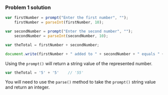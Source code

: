 ### Problem 1 solution
```js
var firstNumber = prompt("Enter the first number", "");
    firstNumber = parseInt(firstNumber, 10);

var secondNumber = prompt("Enter the second number", "");
    secondNumber = parseInt(secondNumber, 10);

var theTotal = firstNumber + secondNumber;

document.write(firstNumber + " added to " + secondNumber + " equals " + theTotal);
```

Using the ``prompt()`` will return a string value of the represented number. 
```js
var theTotal = '5' + '5'    // '55'
```

You will need to use the `parse()` method to take the `prompt()` string value and return an integer.